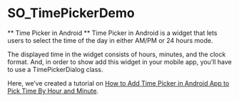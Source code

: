 # SO_TimePickerDemo

** Time Picker in Android **
Time Picker in Android is a widget that lets users to select the time of the day in either AM/PM or 24 hours mode.

The displayed time in the widget consists of hours, minutes, and the clock format. And, in order to show add this widget in your mobile app, you’ll have to use a TimePickerDialog class.

Here, we’ve created a tutorial on [How to Add Time Picker in Android App to Pick Time By Hour and Minute](https://www.spaceotechnologies.com/time-picker-android-example/).
